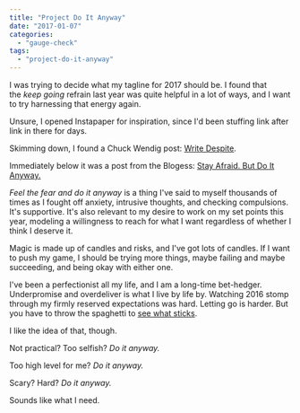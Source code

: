 ```yaml
---
title: "Project Do It Anyway"
date: "2017-01-07"
categories: 
  - "gauge-check"
tags: 
  - "project-do-it-anyway"
---
```


I was trying to decide what my tagline for 2017 should be. I found that the _keep going_ refrain last year was quite helpful in a lot of ways, and I want to try harnessing that energy again.

Unsure, I opened Instapaper for inspiration, since I'd been stuffing link after link in there for days.

Skimming down, I found a Chuck Wendig post: [Write Despite](http://terribleminds.com/ramble/2017/01/01/writer-resolution-2017-write-despite/).

Immediately below it was a post from the Blogess: [Stay Afraid. But Do It Anyway.](http://thebloggess.com/2016/12/27/stay-afraid-but-do-it-anyway/)

_Feel the fear and do it anyway_ is a thing I've said to myself thousands of times as I fought off anxiety, intrusive thoughts, and checking compulsions. It's supportive. It's also relevant to my desire to work on my set points this year, modeling a willingness to reach for what I want regardless of whether I think I deserve it.

Magic is made up of candles and risks, and I've got lots of candles. If I want to push my game, I should be trying more things, maybe failing and maybe succeeding, and being okay with either one.

I've been a perfectionist all my life, and I am a long-time bet-hedger. Underpromise and overdeliver is what I live by life by. Watching 2016 stomp through my firmly reserved expectations was hard. Letting go is harder. But you have to throw the spaghetti to [see what sticks](http://www.circlethrice.com/2016/12/2017-year-of-being-agile.html).

I like the idea of that, though.

Not practical? Too selfish? _Do it anyway._

Too high level for me? _Do it anyway._

Scary? Hard? _Do it anyway._

Sounds like what I need.
